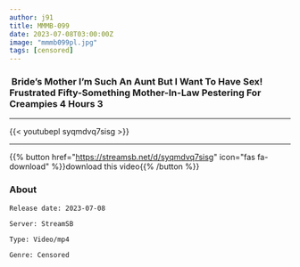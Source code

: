 ```yaml
---
author: j91
title: MMMB-099
date: 2023-07-08T03:00:00Z
image: "mmmb099pl.jpg"
tags: [censored]
---
```


###  Bride’s Mother I’m Such An Aunt But I Want To Have Sex! Frustrated Fifty-Something Mother-In-Law Pestering For Creampies 4 Hours 3
___

{{< youtubepl syqmdvq7sisg >}}
___

{{% button href="https://streamsb.net/d/syqmdvq7sisg" icon="fas fa-download" %}}download this video{{% /button %}}
### About

`Release date: 2023-07-08`

`Server: StreamSB`

`Type: Video/mp4`

`Genre:	Censored`